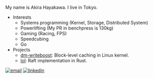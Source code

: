 [linkedin]: https://img.shields.io/static/v1?label=&message=LinkedIn&&color=585858&logo=linkedin
[email]: https://img.shields.io/static/v1?label=&message=Email&&color=585858&logo=gmail

My name is Akira Hayakawa.
I live in Tokyo.

- Interests
  - Systems programming (Kernel, Storage, Distributed System)
  - Powerlifting (My PR in benchpress is 130kg)
  - Gaming (Racing, FPS)
  - Speedcubing
  - Go
- Projects
  - [dm-writeboost](https://github.com/akiradeveloper/dm-writeboost): Block-level caching in Linux kernel.
  - [lol](https://github.com/akiradeveloper/lol): Raft implementation in Rust.


[![email]](mailto:ruby.wktk@gmail.com)
[![linkedin]](https://www.linkedin.com/in/akira-hayakawa-273a7373/)
